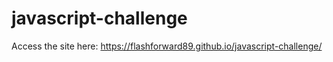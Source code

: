 # javascript-challenge

Access the site here: https://flashforward89.github.io/javascript-challenge/
